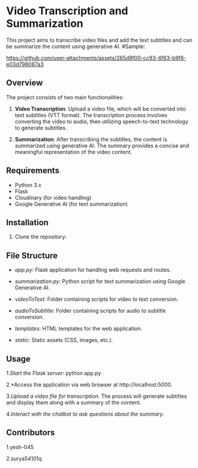 # Video Transcription and Summarization

This project aims to transcribe video files and add the text subtitles and can be summarize the content using generative AI.
#Sample:


https://github.com/user-attachments/assets/265d9f00-cc93-4f63-b9f8-e03d798087a3



## Overview

The project consists of two main functionalities:

1. **Video Transcription**: Upload a video file, which will be converted into text subtitles (VTT format). The transcription process involves converting the video to audio, then utilizing speech-to-text technology to generate subtitles.

2. **Summarization**: After transcribing the subtitles, the content is summarized using generative AI. The summary provides a concise and meaningful representation of the video content.

## Requirements

- Python 3.x
- Flask
- Cloudinary (for video handling)
- Google Generative AI (for text summarization)

## Installation

1. Clone the repository:

## File Structure

- *app.py*: Flask application for handling web requests and routes.

- *summarization.py*: Python script for text summarization using Google Generative AI.

- *videoToText*: Folder containing scripts for video to text conversion.

- *audioToSubtitle*: Folder containing scripts for audio to subtitle conversion.

- *templates*: HTML templates for the web application.

- *static*: Static assets (CSS, images, etc.).


## Usage

1.*Start the Flask server:*
    python app.py
    
2.*Access the application via web browser at http://localhost:5000.

3.*Upload a video file for transcription.*
         The process will generate subtitles and display them along with a summary of the content.

4.*Interact with the chatbot to ask questions about the summary.*


## Contributors
1.yesh-045

2.surya54101q
